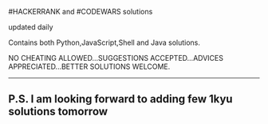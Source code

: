 #HACKERRANK and #CODEWARS solutions

updated daily

Contains both Python,JavaScript,Shell and Java solutions.

NO CHEATING ALLOWED...SUGGESTIONS ACCEPTED...ADVICES APPRECIATED...BETTER SOLUTIONS WELCOME.

-----------------------------------
P.S. I am looking forward to adding few 1kyu solutions tomorrow
-----------------------------------
